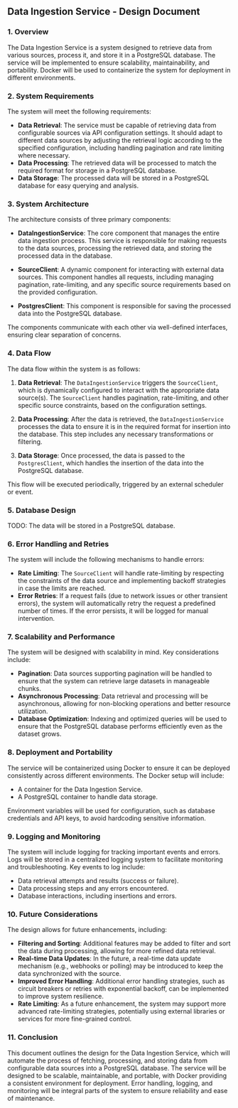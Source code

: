 ## Data Ingestion Service - Design Document

### 1. Overview

The Data Ingestion Service is a system designed to retrieve data from various sources, process it, and store it in a PostgreSQL database. The service will be implemented to ensure scalability, maintainability, and portability. Docker will be used to containerize the system for deployment in different environments.

### 2. System Requirements

The system will meet the following requirements:

- **Data Retrieval**: The service must be capable of retrieving data from configurable sources via API configuration settings. It should adapt to different data sources by adjusting the retrieval logic according to the specified configuration, including handling pagination and rate limiting where necessary.
- **Data Processing**: The retrieved data will be processed to match the required format for storage in a PostgreSQL database.
- **Data Storage**: The processed data will be stored in a PostgreSQL database for easy querying and analysis.

### 3. System Architecture

The architecture consists of three primary components:

- **DataIngestionService**: The core component that manages the entire data ingestion process. This service is responsible for making requests to the data sources, processing the retrieved data, and storing the processed data in the database.
  
- **SourceClient**: A dynamic component for interacting with external data sources. This component handles all requests, including managing pagination, rate-limiting, and any specific source requirements based on the provided configuration.
  
- **PostgresClient**: This component is responsible for saving the processed data into the PostgreSQL database.

The components communicate with each other via well-defined interfaces, ensuring clear separation of concerns.

### 4. Data Flow

The data flow within the system is as follows:

1. **Data Retrieval**: The `DataIngestionService` triggers the `SourceClient`, which is dynamically configured to interact with the appropriate data source(s). The `SourceClient` handles pagination, rate-limiting, and other specific source constraints, based on the configuration settings.
  
2. **Data Processing**: After the data is retrieved, the `DataIngestionService` processes the data to ensure it is in the required format for insertion into the database. This step includes any necessary transformations or filtering.

3. **Data Storage**: Once processed, the data is passed to the `PostgresClient`, which handles the insertion of the data into the PostgreSQL database.

This flow will be executed periodically, triggered by an external scheduler or event.

### 5. Database Design

TODO: The data will be stored in a PostgreSQL database.

### 6. Error Handling and Retries

The system will include the following mechanisms to handle errors:

- **Rate Limiting**: The `SourceClient` will handle rate-limiting by respecting the constraints of the data source and implementing backoff strategies in case the limits are reached.
- **Error Retries**: If a request fails (due to network issues or other transient errors), the system will automatically retry the request a predefined number of times. If the error persists, it will be logged for manual intervention.

### 7. Scalability and Performance

The system will be designed with scalability in mind. Key considerations include:

- **Pagination**: Data sources supporting pagination will be handled to ensure that the system can retrieve large datasets in manageable chunks.
- **Asynchronous Processing**: Data retrieval and processing will be asynchronous, allowing for non-blocking operations and better resource utilization.
- **Database Optimization**: Indexing and optimized queries will be used to ensure that the PostgreSQL database performs efficiently even as the dataset grows.

### 8. Deployment and Portability

The service will be containerized using Docker to ensure it can be deployed consistently across different environments. The Docker setup will include:

- A container for the Data Ingestion Service.
- A PostgreSQL container to handle data storage.

Environment variables will be used for configuration, such as database credentials and API keys, to avoid hardcoding sensitive information.

### 9. Logging and Monitoring

The system will include logging for tracking important events and errors. Logs will be stored in a centralized logging system to facilitate monitoring and troubleshooting. Key events to log include:

- Data retrieval attempts and results (success or failure).
- Data processing steps and any errors encountered.
- Database interactions, including insertions and errors.

### 10. Future Considerations

The design allows for future enhancements, including:

- **Filtering and Sorting**: Additional features may be added to filter and sort the data during processing, allowing for more refined data retrieval.
- **Real-time Data Updates**: In the future, a real-time data update mechanism (e.g., webhooks or polling) may be introduced to keep the data synchronized with the source.
- **Improved Error Handling**: Additional error handling strategies, such as circuit breakers or retries with exponential backoff, can be implemented to improve system resilience.
- **Rate Limiting**: As a future enhancement, the system may support more advanced rate-limiting strategies, potentially using external libraries or services for more fine-grained control.

### 11. Conclusion

This document outlines the design for the Data Ingestion Service, which will automate the process of fetching, processing, and storing data from configurable data sources into a PostgreSQL database. The service will be designed to be scalable, maintainable, and portable, with Docker providing a consistent environment for deployment. Error handling, logging, and monitoring will be integral parts of the system to ensure reliability and ease of maintenance.
